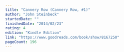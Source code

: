 ```yaml
---
title: "Cannery Row (Cannery Row, #1)"
author: "John Steinbeck"
startedDate: ""
finishedDate: "2014/02/23"
rating: 4
edition: "Kindle Edition"
link: "https://www.goodreads.com/book/show/8167250"
pageCount: 196
---
```



